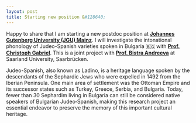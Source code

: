 ```yaml
---
layout: post
title: Starting new position &#128640;
---
```


Happy to share that I am starting a new postdoc position at 
<strong><a href="https://www.ucd.ie/" target="_blank" rel="noopener">Johannes Gutenberg University (JGU) Mainz</a></strong>.
I will investigate the intonational phonology of Judeo-Spanish varieties spoken in Bulgaria &#127463;&#127468;
with <strong><a href="https://www.romanistik.uni-mainz.de/gabriel/" target="_blank" rel="noopener">Prof. Christoph Gabriel</a></strong>.
This is a joint project with <strong><a href="https://www.coli.uni-saarland.de/~andreeva/" target="_blank" rel="noopener">Prof. Bistra Andreeva</a></strong>
at Saarland University, Saarbrücken. 

Judeo-Spanish, also known as Ladino, is a heritage language spoken by the descendants of the
Sephardic Jews who were expelled in 1492 from the Iberian Peninsula.
One main area of settlement was the Ottoman Empire and its successor states such as Turkey, Greece, Serbia, and Bulgaria.
Today, fewer than 30 Sephardim living in Bulgaria can still be considered native speakers of Bulgarian Judeo‑Spanish, making this research project an essential endeavor to preserve the memory of this important cultural heritage.

